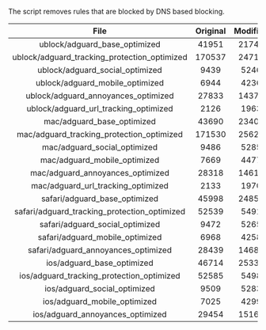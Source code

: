 The script removes rules that are blocked by DNS based blocking.


| File | Original | Modified |
|:----:|:-----:|:-----:|
| ublock/adguard_base_optimized | 41951 | 21743 |
| ublock/adguard_tracking_protection_optimized | 170537 | 24713 |
| ublock/adguard_social_optimized | 9439 | 5246 |
| ublock/adguard_mobile_optimized | 6944 | 4236 |
| ublock/adguard_annoyances_optimized | 27833 | 14373 |
| ublock/adguard_url_tracking_optimized | 2126 | 1963 |
| mac/adguard_base_optimized | 43690 | 23402 |
| mac/adguard_tracking_protection_optimized | 171530 | 25620 |
| mac/adguard_social_optimized | 9486 | 5285 |
| mac/adguard_mobile_optimized | 7669 | 4477 |
| mac/adguard_annoyances_optimized | 28318 | 14610 |
| mac/adguard_url_tracking_optimized | 2133 | 1970 |
| safari/adguard_base_optimized | 45998 | 24857 |
| safari/adguard_tracking_protection_optimized | 52539 | 5491 |
| safari/adguard_social_optimized | 9472 | 5265 |
| safari/adguard_mobile_optimized | 6968 | 4258 |
| safari/adguard_annoyances_optimized | 28439 | 14681 |
| ios/adguard_base_optimized | 46714 | 25334 |
| ios/adguard_tracking_protection_optimized | 52585 | 5498 |
| ios/adguard_social_optimized | 9509 | 5283 |
| ios/adguard_mobile_optimized | 7025 | 4299 |
| ios/adguard_annoyances_optimized | 29454 | 15165 |